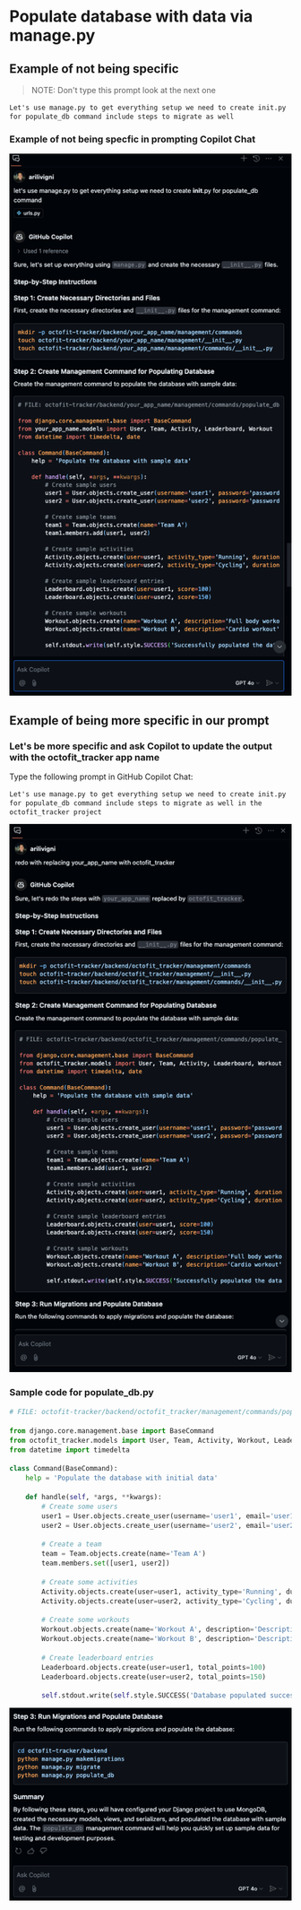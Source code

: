 # Populate database with data via manage.py

## Example of not being specific

> NOTE: Don't type this prompt look at the next one

```text
Let's use manage.py to get everything setup we need to create init.py for populate_db command include steps to migrate as well
```

### Example of not being specfic in prompting Copilot Chat

![populate db Code your app name](./5_1_PopulateDbCodeYourAppNameFirst.png)

## Example of being more specific in our prompt

### Let's be more specific and ask Copilot to update the output with the octofit_tracker app name

Type the following prompt in GitHub Copilot Chat:

```text
Let's use manage.py to get everything setup we need to create init.py for populate_db command include steps to migrate as well in the octofit_tracker project
```

![populate db Code app name octofit_tracker](./5_2_PopulateDbCodeOctoFitAppSecond.png)

### Sample code for populate_db.py

```python
# FILE: octofit-tracker/backend/octofit_tracker/management/commands/populate_db.py

from django.core.management.base import BaseCommand
from octofit_tracker.models import User, Team, Activity, Workout, Leaderboard
from datetime import timedelta

class Command(BaseCommand):
    help = 'Populate the database with initial data'

    def handle(self, *args, **kwargs):
        # Create some users
        user1 = User.objects.create_user(username='user1', email='user1@example.com', password='password')
        user2 = User.objects.create_user(username='user2', email='user2@example.com', password='password')

        # Create a team
        team = Team.objects.create(name='Team A')
        team.members.set([user1, user2])

        # Create some activities
        Activity.objects.create(user=user1, activity_type='Running', duration=timedelta(minutes=30))
        Activity.objects.create(user=user2, activity_type='Cycling', duration=timedelta(hours=1))

        # Create some workouts
        Workout.objects.create(name='Workout A', description='Description A', suggested_duration=timedelta(minutes=45))
        Workout.objects.create(name='Workout B', description='Description B', suggested_duration=timedelta(hours=1, minutes=15))

        # Create leaderboard entries
        Leaderboard.objects.create(user=user1, total_points=100)
        Leaderboard.objects.create(user=user2, total_points=150)

        self.stdout.write(self.style.SUCCESS('Database populated successfully'))
```

![Migrate and populate db](./5_3_MigratePopulateDb.png)
